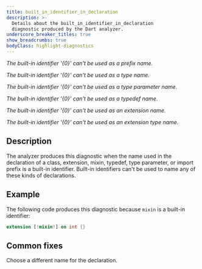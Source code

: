 ```yaml
---
title: built_in_identifier_in_declaration
description: >-
  Details about the built_in_identifier_in_declaration
  diagnostic produced by the Dart analyzer.
underscore_breaker_titles: true
show_breadcrumbs: true
bodyClass: highlight-diagnostics
---
```


_The built-in identifier '{0}' can't be used as a prefix name._

_The built-in identifier '{0}' can't be used as a type name._

_The built-in identifier '{0}' can't be used as a type parameter name._

_The built-in identifier '{0}' can't be used as a typedef name._

_The built-in identifier '{0}' can't be used as an extension name._

_The built-in identifier '{0}' can't be used as an extension type name._

## Description

The analyzer produces this diagnostic when the name used in the declaration
of a class, extension, mixin, typedef, type parameter, or import prefix is
a built-in identifier. Built-in identifiers can't be used to name any of
these kinds of declarations.

## Example

The following code produces this diagnostic because `mixin` is a built-in
identifier:

```dart
extension [!mixin!] on int {}
```

## Common fixes

Choose a different name for the declaration.
